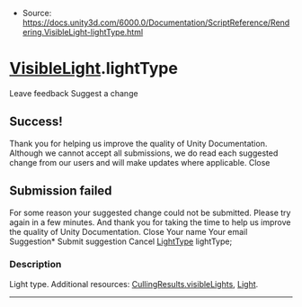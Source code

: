 * Source: https://docs.unity3d.com/6000.0/Documentation/ScriptReference/Rendering.VisibleLight-lightType.html

#  [VisibleLight](https://docs.unity3d.com/6000.0/Documentation/ScriptReference/Rendering.VisibleLight.html).lightType
Leave feedback
Suggest a change
## Success!
Thank you for helping us improve the quality of Unity Documentation. Although we cannot accept all submissions, we do read each suggested change from our users and will make updates where applicable.
Close
## Submission failed
For some reason your suggested change could not be submitted. Please <a>try again</a> in a few minutes. And thank you for taking the time to help us improve the quality of Unity Documentation.
Close
Your name Your email Suggestion* Submit suggestion
Cancel
[LightType](https://docs.unity3d.com/6000.0/Documentation/ScriptReference/LightType.html) lightType; 
### Description
Light type.
Additional resources: [CullingResults.visibleLights](https://docs.unity3d.com/6000.0/Documentation/ScriptReference/Rendering.CullingResults-visibleLights.html), [Light](https://docs.unity3d.com/6000.0/Documentation/ScriptReference/Light.html).
* * *
